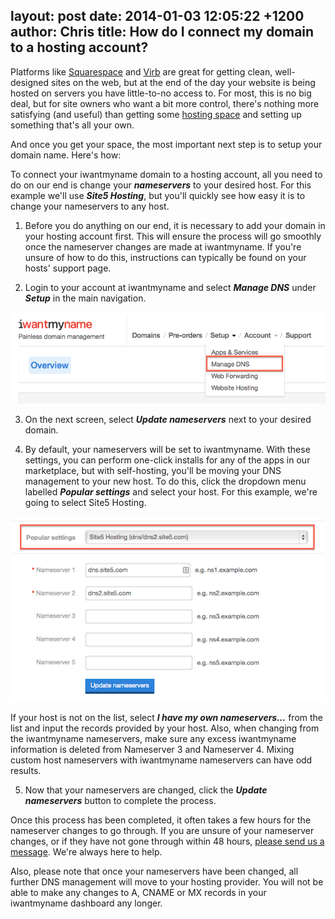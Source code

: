 layout: post
date: 2014-01-03 12:05:22 +1200
author: Chris
title: How do I connect my domain to a hosting account?
----

Platforms like [Squarespace](https://iwantmyname.com/features/applications/custom-domain-apps/websites/squarespace-build-your-website-with-own-url) and [Virb](https://iwantmyname.com/services/website-builder/virb-custom-domain) are great for getting clean, well-designed sites on the web, but at the end of the day your website is being hosted on servers you have little-to-no access to. For most, this is no big deal, but for site owners who want a bit more control, there's nothing more satisfying (and useful) than getting some [hosting space](https://iwantmyname.com/features/domains/web-hosting) and setting up something that's all your own.

And once you get your space, the most important next step is to setup your domain name. Here's how:

To connect your iwantmyname domain to a hosting account, all you need to do on our end is change your ***nameservers*** to your desired host. For this example we'll use ***Site5 Hosting***, but you'll quickly see how easy it is to change your nameservers to any host.

1. Before you do anything on our end, it is necessary to add your domain in your hosting account first. This will ensure the process will go smoothly once the nameserver changes are made at iwantmyname. If you're unsure of how to do this, instructions can typically be found on your hosts' support page.

2. Login to your account at iwantmyname and select ***Manage DNS*** under ***Setup*** in the main navigation.

![Screen Shot 2014-01-03 at 11.38.23.png](/media/2014-01-03-Screen_Shot_2014-01-03_at_11.38.23.png)

3. On the next screen, select ***Update nameservers*** next to your desired domain.

4. By default, your nameservers will be set to iwantmyname. With these settings, you can perform one-click installs for any of the apps in our marketplace, but with self-hosting, you'll be moving your DNS management to your new host. To do this, click the dropdown menu labelled ***Popular settings*** and select your host. For this example, we're going to select Site5 Hosting.

![Screen Shot 2014-01-03 at 10.32.39.png](/media/2014-01-03-Screen_Shot_2014-01-03_at_10.32.39.png)

If your host is not on the list, select ***I have my own nameservers...*** from the list and input the records provided by your host. Also, when changing from the iwantmyname nameservers, make sure any excess iwantmyname information is deleted from Nameserver 3 and Nameserver 4. Mixing custom host nameservers with iwantmyname nameservers can have odd results.

5. Now that your nameservers are changed, click the ***Update nameservers*** button to complete the process.

​Once this process has been completed, it often takes a few hours for the nameserver changes to go through. If you are unsure of your nameserver changes, or if they have not gone through within 48 hours, [please send us a message](https://iwantmyname.com/support). We're always here to help.

Also, please note that once your nameservers have been changed, all further DNS management will move to your hosting provider. You will not be able to make any changes to A, CNAME or MX records in your iwantmyname dashboard any longer.

